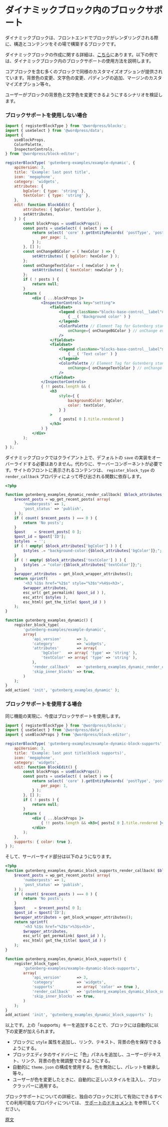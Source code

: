<!--
# Block Supports in dynamic blocks
-->
# ダイナミックブロック内のブロックサポート

<!--
Dynamic blocks are blocks that build their structure and content on the fly when the block is rendered on the front end.
-->
ダイナミックブロックは、フロントエンドでブロックがレンダリングされる際に、構造とコンテンツをその場で構築するブロックです。

<!--
**Note :** All the details about the creation of dynamic blocks are documented [here](/docs/how-to-guides/block-tutorial/creating-dynamic-blocks.md). The below examples demonstrate the usage of `block supports` in dynamic blocks.
-->
ダイナミックブロックの作成に関する詳細は、[こちら](https://ja.wordpress.org/team/handbook/block-editor/how-to-guides/block-tutorial/creating-dynamic-blocks)にあります。以下の例では、ダイナミックブロック内のブロックサポートの使用方法を説明します。

<!--
A lot of blocks, including core blocks, offer similar customization options. Whether that is to change the background color, text color, or to add padding, margin customization options...
-->
コアブロックを含む多くのブロックで同様のカスタマイズオプションが提供されています。背景色の変更、文字色の変更、パディングの追加、マージンのカスタマイズオプション等々。

<!--
Let's examine the scenario to enable a user to change the background color and text color of a block.
-->
ユーザーがブロックの背景色と文字色を変更できるようにするシナリオを検証します。

<!--
### Without using block supports
-->
### ブロックサポートを使用しない場合

```jsx
import { registerBlockType } from '@wordpress/blocks';
import { useSelect } from '@wordpress/data';
import {
	useBlockProps,
	ColorPalette,
	InspectorControls,
} from '@wordpress/block-editor';

registerBlockType( 'gutenberg-examples/example-dynamic', {
	apiVersion: 3,
	title: 'Example: last post title',
	icon: 'megaphone',
	category: 'widgets',
	attributes: {
		bgColor: { type: 'string' },
		textColor: { type: 'string' },
	},
	edit: function BlockEdit( {
		attributes: { bgColor, textColor },
		setAttributes,
	} ) {
		const blockProps = useBlockProps();
		const posts = useSelect( ( select ) => {
			return select( 'core' ).getEntityRecords( 'postType', 'post', {
				per_page: 1,
			} );
		}, [] );
		const onChangeBGColor = ( hexColor ) => {
			setAttributes( { bgColor: hexColor } );
		};
		const onChangeTextColor = ( newColor ) => {
			setAttributes( { textColor: newColor } );
		};
		if ( ! posts ) {
			return null;
		}
		return (
			<div { ...blockProps }>
				<InspectorControls key="setting">
					<fieldset>
						<legend className="blocks-base-control__label">
							{ __( 'Background color' ) }
						</legend>
						<ColorPalette // Element Tag for Gutenberg standard colour selector
							onChange={ onChangeBGColor } // onChange event callback
						/>
					</fieldset>
					<fieldset>
						<legend className="blocks-base-control__label">
							{ __( 'Text color' ) }
						</legend>
						<ColorPalette // Element Tag for Gutenberg standard colour selector
							onChange={ onChangeTextColor } // onChange event callback
						/>
					</fieldset>
				</InspectorControls>
				{ !! posts.length && (
					<h3
						style={ {
							backgroundColor: bgColor,
							color: textColor,
						} }
					>
						{ posts[ 0 ].title.rendered }
					</h3>
				) }
			</div>
		);
	},
} );
```

<!--
Because it is a dynamic block it doesn't need to override the default `save` implementation on the client. Instead, it needs a server component. The contents in the front of your site depend on the function called by the `render_callback` property of `register_block_type`.
-->
ダイナミックブロックではクライアント上で、デフォルトの `save` の実装をオーバーライドする必要はありません。代わりに、サーバーコンポーネントが必要です。サイトのフロントに表示されるコンテンツは、 `register_block_type` の `render_callback` プロパティによって呼び出される関数に依存します。

```php
<?php

function gutenberg_examples_dynamic_render_callback( $block_attributes, $content ) {
	$recent_posts = wp_get_recent_posts( array(
		'numberposts' => 1,
		'post_status' => 'publish',
	) );
	if ( count( $recent_posts ) === 0 ) {
		return 'No posts';
	}
	$post    = $recent_posts[ 0 ];
	$post_id = $post['ID'];
	$styles  = '';
	if ( ! empty( $block_attributes['bgColor'] ) ) {
		$styles .= "background-color:{$block_attributes['bgColor']};";
	}
	if ( ! empty( $block_attributes['textColor'] ) ) {
		$styles .= "color:{$block_attributes['textColor']};";
	}
	$wrapper_attributes = get_block_wrapper_attributes();
	return sprintf(
		'<h3 %1$s href="%2$s" style="%3$s">%4$s<h3>',
		$wrapper_attributes,
		esc_url( get_permalink( $post_id ) ),
		esc_attr( $styles ),
		esc_html( get_the_title( $post_id ) )
	);
}

function gutenberg_examples_dynamic() {
	register_block_type(
		'gutenberg-examples/example-dynamic',
		array(
			'api_version'       => 3,
			'category'          => 'widgets',
			'attributes'        => array(
				'bgColor'   => array( 'type' => 'string' ),
				'textColor' => array( 'type' => 'string' ),
			),
			'render_callback'   => 'gutenberg_examples_dynamic_render_callback',
			'skip_inner_blocks' => true,
		)
	);
}
add_action( 'init', 'gutenberg_examples_dynamic' );

```

<!--
### With block supports
-->
### ブロックサポートを使用する場合

<!--
Let's see how we can achieve the same functionality, but by using `block supports`.
-->
同じ機能の実現に、今度はブロックサポートを使用します。

```jsx
import { registerBlockType } from '@wordpress/blocks';
import { useSelect } from '@wordpress/data';
import { useBlockProps } from '@wordpress/block-editor';

registerBlockType( 'gutenberg-examples/example-dynamic-block-supports', {
	apiVersion: 3,
	title: 'Example: last post title(block supports)',
	icon: 'megaphone',
	category: 'widgets',
	edit: function BlockEdit() {
		const blockProps = useBlockProps();
		const posts = useSelect( ( select ) => {
			return select( 'core' ).getEntityRecords( 'postType', 'post', {
				per_page: 1,
			} );
		}, [] );
		if ( ! posts ) {
			return null;
		}
		return (
			<div { ...blockProps }>
				{ !! posts.length && <h3>{ posts[ 0 ].title.rendered }</h3> }
			</div>
		);
	},
	supports: { color: true },
} );
```

<!--
And the server side part becomes:
-->
そして、サーバーサイド部分は以下のようになります。

```php
<?php
function gutenberg_examples_dynamic_block_supports_render_callback( $block_attributes, $content ) {
	$recent_posts = wp_get_recent_posts( array(
		'numberposts' => 1,
		'post_status' => 'publish',
	) );
	if ( count( $recent_posts ) === 0 ) {
		return 'No posts';
	}
	$post    = $recent_posts[ 0 ];
	$post_id = $post['ID'];
	$wrapper_attributes = get_block_wrapper_attributes();
	return sprintf(
		'<h3 %1$s href="%2$s">%3$s<h3>',
		$wrapper_attributes,
		esc_url( get_permalink( $post_id ) ),
		esc_html( get_the_title( $post_id ) )
	);
}

function gutenberg_examples_dynamic_block_supports() {
	register_block_type(
		'gutenberg-examples/example-dynamic-block-supports',
		array(
			'api_version'       => 3,
			'category'          => 'widgets',
			'supports'          => array( 'color' => true ),
			'render_callback'   => 'gutenberg_examples_dynamic_block_supports_render_callback',
			'skip_inner_blocks' => true,
		)
	);
}
add_action( 'init', 'gutenberg_examples_dynamic_block_supports' );

```

<!--
And that's it, the addition of the "supports" key above, will automatically make the following changes to the block:
-->
以上です。上の「supports」キーを追加することで、ブロックには自動的に以下の変更が加えられます。

<!--
-   Add a `style` attribute to the block to store the link, text and background colors.
-   Add a "Colors" panel to the sidebar of the block editor to allow users to tweak the text, link and background colors.
-   Automatically use the `theme.json` config: allow disabling colors, inherit palettes...
-   Automatically inject the right styles and apply them to the block wrapper when the user make changes to the colors.
-->
- ブロックに `style` 属性を追加し、リンク、テキスト、背景の色を保存できるようにする。
- ブロックエディタのサイドバーに「色」パネルを追加し、ユーザーがテキスト、リンク、背景の色を微調整できるようにする。
- 自動的に `theme.json` の構成を使用する。色を無効にし、パレットを継承し等々。
- ユーザーが色を変更したときに、自動的に正しいスタイルを注入し、ブロックラッパーに適用する。

<!--
To learn more about the block supports and see all the available properties that you can enable for your own blocks, please refer to [the supports documentation](/docs/reference-guides/block-api/block-supports.md).
-->
ブロックサポートについての詳細と、独自のブロックに対して有効にできるすべての利用可能なプロパティについては、 [サポートのドキュメント](https://ja.wordpress.org/team/handbook/block-editor/reference-guides/block-api/block-supports) を参照してください。

[原文](https://github.com/WordPress/gutenberg/blob/trunk/docs/how-to-guides/block-tutorial/block-supports-in-dynamic-blocks.md)

